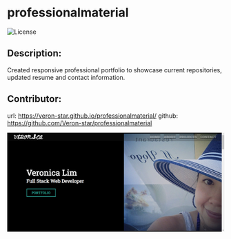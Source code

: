# professionalmaterial

![License](https://img.shields.io/badge/License-ISC-blue.svg "License Badge")

## Description:
Created responsive professional portfolio to showcase current repositories, updated resume and contact information. 

## Contributor: 
url: https://veron-star.github.io/professionalmaterial/
github: https://github.com/Veron-star/professionalmaterial


![](/screenshot.PNG)


